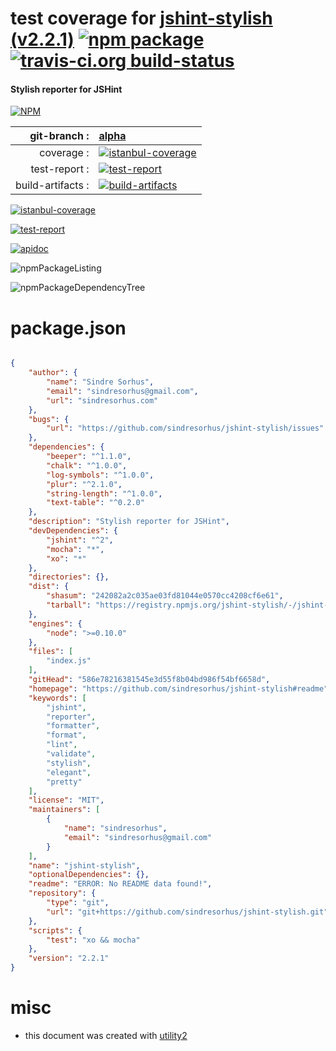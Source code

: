 # test coverage for  [jshint-stylish (v2.2.1)](https://github.com/sindresorhus/jshint-stylish#readme)  [![npm package](https://img.shields.io/npm/v/npmtest-jshint-stylish.svg?style=flat-square)](https://www.npmjs.org/package/npmtest-jshint-stylish) [![travis-ci.org build-status](https://api.travis-ci.org/npmtest/node-npmtest-jshint-stylish.svg)](https://travis-ci.org/npmtest/node-npmtest-jshint-stylish)
#### Stylish reporter for JSHint

[![NPM](https://nodei.co/npm/jshint-stylish.png?downloads=true)](https://www.npmjs.com/package/jshint-stylish)

| git-branch : | [alpha](https://github.com/npmtest/node-npmtest-jshint-stylish/tree/alpha)|
|--:|:--|
| coverage : | [![istanbul-coverage](https://npmtest.github.io/node-npmtest-jshint-stylish/build/coverage.badge.svg)](https://npmtest.github.io/node-npmtest-jshint-stylish/build/coverage.html/index.html)|
| test-report : | [![test-report](https://npmtest.github.io/node-npmtest-jshint-stylish/build/test-report.badge.svg)](https://npmtest.github.io/node-npmtest-jshint-stylish/build/test-report.html)|
| build-artifacts : | [![build-artifacts](https://npmtest.github.io/node-npmtest-jshint-stylish/glyphicons_144_folder_open.png)](https://github.com/npmtest/node-npmtest-jshint-stylish/tree/gh-pages/build)|

[![istanbul-coverage](https://npmtest.github.io/node-npmtest-jshint-stylish/build/screenCapture.buildCustomOrg.browser.coverage.html.png)](https://npmtest.github.io/node-npmtest-jshint-stylish/build/coverage.html/index.html)

[![test-report](https://npmtest.github.io/node-npmtest-jshint-stylish/build/screenCapture.buildCustomOrg.browser.%252Fhome%252Ftravis%252Fbuild%252Fnpmtest%252Fnode-npmtest-jshint-stylish%252Ftmp%252Fbuild%252Ftest-report.html.png)](https://npmtest.github.io/node-npmtest-jshint-stylish/build/test-report.html)

[![apidoc](https://npmdoc.github.io/node-npmdoc-jshint-stylish/build/screenCapture.buildApidoc.browser.%252Fhome%252Ftravis%252Fbuild%252Fnpmdoc%252Fnode-npmdoc-jshint-stylish%252Ftmp%252Fbuild%252Fapidoc.html.png)](https://npmdoc.github.io/node-npmdoc-jshint-stylish/build/apidoc.html)

![npmPackageListing](https://npmtest.github.io/node-npmtest-jshint-stylish/build/screenCapture.npmPackageListing.svg)

![npmPackageDependencyTree](https://npmtest.github.io/node-npmtest-jshint-stylish/build/screenCapture.npmPackageDependencyTree.svg)



# package.json

```json

{
    "author": {
        "name": "Sindre Sorhus",
        "email": "sindresorhus@gmail.com",
        "url": "sindresorhus.com"
    },
    "bugs": {
        "url": "https://github.com/sindresorhus/jshint-stylish/issues"
    },
    "dependencies": {
        "beeper": "^1.1.0",
        "chalk": "^1.0.0",
        "log-symbols": "^1.0.0",
        "plur": "^2.1.0",
        "string-length": "^1.0.0",
        "text-table": "^0.2.0"
    },
    "description": "Stylish reporter for JSHint",
    "devDependencies": {
        "jshint": "^2",
        "mocha": "*",
        "xo": "*"
    },
    "directories": {},
    "dist": {
        "shasum": "242082a2c035ae03fd81044e0570cc4208cf6e61",
        "tarball": "https://registry.npmjs.org/jshint-stylish/-/jshint-stylish-2.2.1.tgz"
    },
    "engines": {
        "node": ">=0.10.0"
    },
    "files": [
        "index.js"
    ],
    "gitHead": "586e78216381545e3d55f8b04bd986f54bf6658d",
    "homepage": "https://github.com/sindresorhus/jshint-stylish#readme",
    "keywords": [
        "jshint",
        "reporter",
        "formatter",
        "format",
        "lint",
        "validate",
        "stylish",
        "elegant",
        "pretty"
    ],
    "license": "MIT",
    "maintainers": [
        {
            "name": "sindresorhus",
            "email": "sindresorhus@gmail.com"
        }
    ],
    "name": "jshint-stylish",
    "optionalDependencies": {},
    "readme": "ERROR: No README data found!",
    "repository": {
        "type": "git",
        "url": "git+https://github.com/sindresorhus/jshint-stylish.git"
    },
    "scripts": {
        "test": "xo && mocha"
    },
    "version": "2.2.1"
}
```



# misc
- this document was created with [utility2](https://github.com/kaizhu256/node-utility2)
